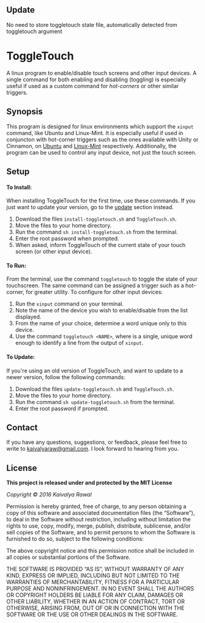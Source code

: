 ## Update
No need to store toggletouch state file, automatically detected from toggletouch argument

# ToggleTouch
A linux program to enable/disable touch screens and other input devices. A single command for both enabling and disabling (toggling) is especially useful if used as a custom command for _hot-corners_ or other similar triggers.

## Synopsis

This program is designed for linux environments which support the `xinput` command, like Ubuntu and Linux-Mint. It is especially useful if used in conjuncton with hot-corner triggers such as the ones available with Unity or Cinnamon, on [Ubuntu](http://techgotcha.com/hot-corners-in-ubuntu/) and [Linux-Mint](http://www.zdnet.com/article/hands-on-with-mint-cinnamons-hot-corners/) respectively. Additionally, the program can be used to control any input device, not just the touch screen.

## Setup

#### To Install:

When installing ToggleTouch for the first time, use these commands. If you just want to update your version, go to the [update](#to-update) section instead.

1. Download the files `install-toggletouch.sh` and `ToggleTouch.sh`.
2. Move the files to your home directory. 
3. Run the command `sh install-toggletouch.sh` from the terminal.
4. Enter the root password when prompted.
5. When asked, inform ToggleTouch of the current state of your touch screen (or other input device).

#### To Run:

From the terminal, use the command `toggletouch` to toggle the state of your touchscreen. The same command can be assigned a trigger such as a hot-corner, for greater utility. To configure for other input devices:

1. Run the `xinput` command on your terminal.
2. Note the name of the device you wish to enable/disable from the list displayed.
3. From the name of your choice, determine a word unique only to this device.
3. Use the command `toggletouch <NAME>`, where _<Name>_ is a single, unique word enough to identify a line from the output of `xinput`.

#### To Update:

If you're using an old version of ToggleTouch, and want to update to a newer version, follow the following commands:

1. Download the files `update-toggletouch.sh` and `ToggleTouch.sh`.
2. Move the files to your home directory. 
3. Run the command `sh update-toggletouch.sh` from the terminal.
4. Enter the root password if prompted.

## Contact

If you have any questions, suggestions, or feedback, please feel free to write to [kaivalyaraw@gmail.com](mailto:kaivalyaraw@gmail.com). I look forward to hearing from you.

## License

**This project is released under and protected by the MIT License**

_Copyright © 2016 Kaivalya Rawal_

Permission is hereby granted, free of charge, to any person
obtaining a copy of this software and associated documentation
files (the “Software”), to deal in the Software without
restriction, including without limitation the rights to use,
copy, modify, merge, publish, distribute, sublicense, and/or sell
copies of the Software, and to permit persons to whom the
Software is furnished to do so, subject to the following
conditions:

The above copyright notice and this permission notice shall be
included in all copies or substantial portions of the Software.

THE SOFTWARE IS PROVIDED “AS IS”, WITHOUT WARRANTY OF ANY KIND,
EXPRESS OR IMPLIED, INCLUDING BUT NOT LIMITED TO THE WARRANTIES
OF MERCHANTABILITY, FITNESS FOR A PARTICULAR PURPOSE AND
NONINFRINGEMENT. IN NO EVENT SHALL THE AUTHORS OR COPYRIGHT
HOLDERS BE LIABLE FOR ANY CLAIM, DAMAGES OR OTHER LIABILITY,
WHETHER IN AN ACTION OF CONTRACT, TORT OR OTHERWISE, ARISING
FROM, OUT OF OR IN CONNECTION WITH THE SOFTWARE OR THE USE OR
OTHER DEALINGS IN THE SOFTWARE.
